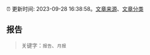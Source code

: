:alarm_clock: 更新时间: 2023-09-28 16:38:58。[文章来源](/README.md)、[文章分类](/TAGS.md)

## 报告


> 关键字：`报告`、`月报`



